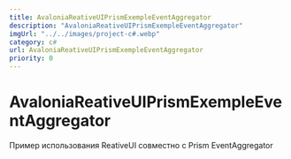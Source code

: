 ```yaml
---
title: AvaloniaReativeUIPrismExempleEventAggregator
description: "AvaloniaReativeUIPrismExempleEventAggregator"
imgUrl: "../../images/project-c#.webp"
category: c#
url: AvaloniaReativeUIPrismExempleEventAggregator
priority: 0
---
```


# AvaloniaReativeUIPrismExempleEventAggregator

Пример использования ReativeUI совместно с Prism EventAggregator